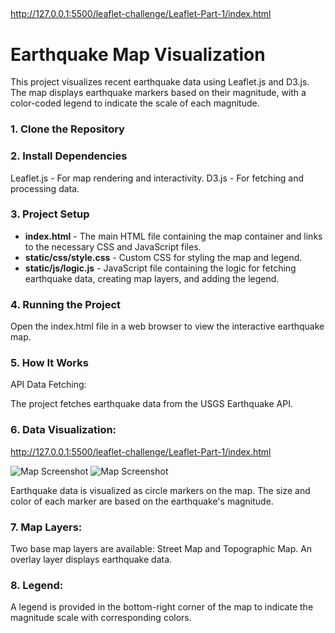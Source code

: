 ## 
http://127.0.0.1:5500/leaflet-challenge/Leaflet-Part-1/index.html

# Earthquake Map Visualization

This project visualizes recent earthquake data using Leaflet.js and D3.js. The map displays earthquake markers based on their magnitude, with a color-coded legend to indicate the scale of each magnitude.

### 1. **Clone the Repository**

### 2. **Install Dependencies**
Leaflet.js - For map rendering and interactivity.
D3.js - For fetching and processing data.

### 3. Project Setup
- **index.html** - The main HTML file containing the map container and links to the necessary CSS and JavaScript files.
- **static/css/style.css** - Custom CSS for styling the map and legend.
- **static/js/logic.js** - JavaScript file containing the logic for fetching earthquake data, creating map layers, and adding the legend.

### 4. Running the Project
Open the index.html file in a web browser to view the interactive earthquake map.

### 5. How It Works
API Data Fetching:

The project fetches earthquake data from the USGS Earthquake API.

### 6. Data Visualization:

http://127.0.0.1:5500/leaflet-challenge/Leaflet-Part-1/index.html

![Map Screenshot](output_images/Map1.png)
![Map Screenshot](output_images/Map2.png)




Earthquake data is visualized as circle markers on the map.
The size and color of each marker are based on the earthquake's magnitude.

### 7. Map Layers:

Two base map layers are available: Street Map and Topographic Map.
An overlay layer displays earthquake data.

### 8. Legend:

A legend is provided in the bottom-right corner of the map to indicate the magnitude scale with corresponding colors.